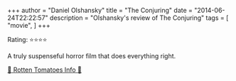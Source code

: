 +++
author = "Daniel Olshansky"
title = "The Conjuring"
date = "2014-06-24T22:22:57"
description = "Olshansky's review of The Conjuring"
tags = [
    "movie",
]
+++

Rating: ⭐⭐⭐⭐

A truly suspenseful horror film that does everything right.

[🍅 Rotten Tomatoes Info 🍅](https://www.rottentomatoes.com//m/the_conjuring)